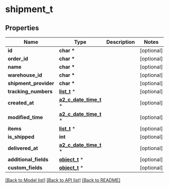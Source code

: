 # shipment_t

## Properties
Name | Type | Description | Notes
------------ | ------------- | ------------- | -------------
**id** | **char \*** |  | [optional] 
**order_id** | **char \*** |  | [optional] 
**name** | **char \*** |  | [optional] 
**warehouse_id** | **char \*** |  | [optional] 
**shipment_provider** | **char \*** |  | [optional] 
**tracking_numbers** | [**list_t**](shipment_tracking_number.md) \* |  | [optional] 
**created_at** | [**a2_c_date_time_t**](a2_c_date_time.md) \* |  | [optional] 
**modified_time** | [**a2_c_date_time_t**](a2_c_date_time.md) \* |  | [optional] 
**items** | [**list_t**](shipment_item.md) \* |  | [optional] 
**is_shipped** | **int** |  | [optional] 
**delivered_at** | [**a2_c_date_time_t**](a2_c_date_time.md) \* |  | [optional] 
**additional_fields** | [**object_t**](.md) \* |  | [optional] 
**custom_fields** | [**object_t**](.md) \* |  | [optional] 

[[Back to Model list]](../README.md#documentation-for-models) [[Back to API list]](../README.md#documentation-for-api-endpoints) [[Back to README]](../README.md)


